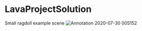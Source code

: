 # LavaProjectSolution
Small ragdoll example scene
![Annotation 2020-07-30 005152](https://user-images.githubusercontent.com/35557428/88857692-6f285000-d1ff-11ea-811b-e4870ef15d07.png)
